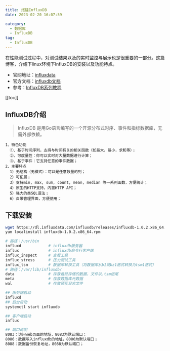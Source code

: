```yaml
---
title: 搭建InfluxDB
date: 2023-02-20 16:07:59

category: 
  - 数据库
  - InfluxDB
tag: 
  - InfluxDB
---
```




在性能测试过程中，对测试结果以及的实时监控与展示也是很重要的一部分。这篇博客，介绍下linux环境下InfluxDB的安装以及功能特点。
- 官网地址：[influxdata](https://www.influxdata.com/)
- 官方文档：[influxdb文档](https://docs.influxdata.com/influxdb/v1.6/)
- 参考：[InfluxDB系列教程](https://www.linuxdaxue.com/series/influxdb-series/)

<!-- more -->
[[toc]]
## InfluxDB介绍
> InfluxDB 是用Go语言编写的一个开源分布式时序、事件和指标数据库，无需外部依赖。

```text
1、特色功能
  ①、基于时间序列，支持与时间有关的相关函数（如最大，最小，求和等）；
  ②、可度量性：你可以实时对大量数据进行计算；
  ③、基于事件：它支持任意的事件数据；
2、主要特点
  1）无结构（无模式）：可以是任意数量的列；
  2）可拓展；
  3）支持min, max, sum, count, mean, median 等一系列函数，方便统计；
  4）原生的HTTP支持，内置HTTP API；
  5）强大的类SQL语法；
  6）自带管理界面，方便使用；
```

## 下载安装
```bash
wget https://dl.influxdata.com/influxdb/releases/influxdb-1.0.2.x86_64.rpm
yum localinstall influxdb-1.0.2.x86_64.rpm

# 路径：/usr/bin
influxd            # influxdb服务器
influx             # influxdb命令行客户端
influx_inspect     # 查看工具
influx_stress      # 压力测试工具
influx_tsm         # 数据库转换工具（将数据库从b1或bz1格式转换为tsm1格式）
# 路径：/var/lib/influxdb/
data               # 存放最终存储的数据，文件以.tsm结尾
meta               # 存放数据库元数据
wal                # 存放预写日志文件

## 服务端启动
influxd
## 后台启动
systemctl start influxdb

## 客户端启动
influx

## 端口说明
8083：访问web页面的地址，8083为默认端口；
8086：数据写入influxdb的地址，8086为默认端口；
8088：数据备份恢复地址，8088为默认端口；
```
 